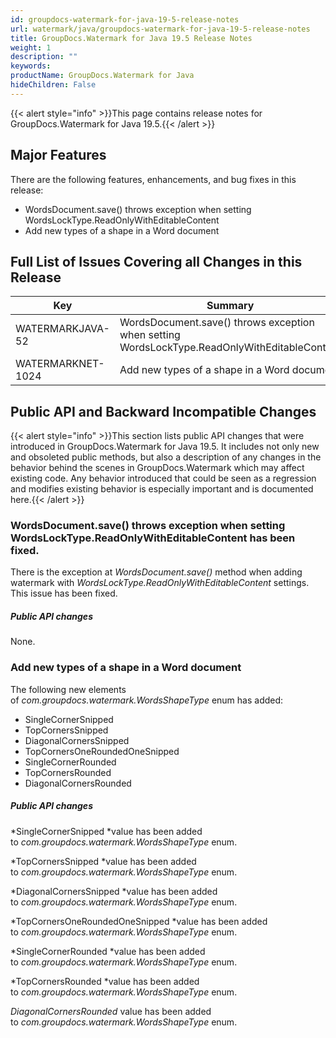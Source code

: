 ```yaml
---
id: groupdocs-watermark-for-java-19-5-release-notes
url: watermark/java/groupdocs-watermark-for-java-19-5-release-notes
title: GroupDocs.Watermark for Java 19.5 Release Notes
weight: 1
description: ""
keywords: 
productName: GroupDocs.Watermark for Java
hideChildren: False
---
```

{{< alert style="info" >}}This page contains release notes for GroupDocs.Watermark for Java 19.5.{{< /alert >}}

## Major Features

There are the following features, enhancements, and bug fixes in this release:

*   WordsDocument.save() throws exception when setting WordsLockType.ReadOnlyWithEditableContent
*   Add new types of a shape in a Word document

## Full List of Issues Covering all Changes in this Release

| Key | Summary | Category |
| --- | --- | --- |
| WATERMARKJAVA-52 | WordsDocument.save() throws exception when setting WordsLockType.ReadOnlyWithEditableContent | Bug |
| WATERMARKNET-1024 | Add new types of a shape in a Word document | Enhancement |

## Public API and Backward Incompatible Changes

{{< alert style="info" >}}This section lists public API changes that were introduced in GroupDocs.Watermark for Java 19.5. It includes not only new and obsoleted public methods, but also a description of any changes in the behavior behind the scenes in GroupDocs.Watermark which may affect existing code. Any behavior introduced that could be seen as a regression and modifies existing behavior is especially important and is documented here.{{< /alert >}}

### WordsDocument.save() throws exception when setting WordsLockType.ReadOnlyWithEditableContent has been fixed.

There is the exception at *WordsDocument.save()* method when adding watermark with *WordsLockType.ReadOnlyWithEditableContent* settings. This issue has been fixed.

##### Public API changes

None.

### Add new types of a shape in a Word document

The following new elements of *com.groupdocs.watermark.WordsShapeType* enum has added:

*   SingleCornerSnipped
*   TopCornersSnipped
*   DiagonalCornersSnipped
*   TopCornersOneRoundedOneSnipped
*   SingleCornerRounded
*   TopCornersRounded
*   DiagonalCornersRounded

##### Public API changes

*SingleCornerSnipped *value has been added to *com.groupdocs.watermark.WordsShapeType* enum.

*TopCornersSnipped *value has been added to *com.groupdocs.watermark.WordsShapeType* enum.

*DiagonalCornersSnipped *value has been added to *com.groupdocs.watermark.WordsShapeType* enum.

*TopCornersOneRoundedOneSnipped *value has been added to *com.groupdocs.watermark.WordsShapeType* enum.

*SingleCornerRounded *value has been added to *com.groupdocs.watermark.WordsShapeType* enum.

*TopCornersRounded *value has been added to *com.groupdocs.watermark.WordsShapeType* enum.

*DiagonalCornersRounded* value has been added to *com.groupdocs.watermark.WordsShapeType* enum.
